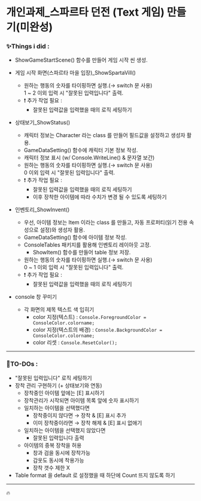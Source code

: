 # 개인과제_스파르타 던전 (Text 게임) 만들기(미완성)

### ✨Things i did :
- ShowGameStartScene() 함수를 만들어 게임 시작 씬 생성.
- 게임 시작 화면(스파르타 마을 입장)_ShowSpartaVill()
  - 원하는 행동의 숫자를 타이핑하면 실행.(→ switch 문 사용)<br>1 ~ 2 이외 입력 시 "잘못된 입력입니다" 출력.
  - ❗ 추가 작업 필요 :
    - 잘못된 입력값을 입력했을 때의 로직 세팅하기

- 상태보기_ShowStatus()
  - 캐릭터 정보는 Character 라는 class 를 만들어 필드값을 설정하고 생성자 활용.
  - GameDataSetting() 함수에 캐릭터 기본 정보 작성.
  - 캐릭터 정보 표시 (w/ Console.WriteLine() & 문자열 보간)
  - 원하는 행동의 숫자를 타이핑하면 실행.(→ switch 문 사용)<br>0 이외 입력 시 "잘못된 입력입니다" 출력.
  - ❗ 추가 작업 필요 :
    - 잘못된 입력값을 입력했을 때의 로직 세팅하기
    - 이후 장착한 아이템에 따라 수치가 변경 될 수 있도록 세팅하기

- 인벤토리_ShowInvent()
  - 우선, 아이템 정보는 Item 이라는 class 를 만들고, 자동 프로퍼티(읽기 전용 속성으로 설정)와 생성자 활용.
  - GameDataSetting() 함수에 아이템 정보 작성.
  - ConsoleTables 패키지를 활용해 인벤토리 레이아웃 고정.
    - ShowItem() 함수를 만들어 table 정보 저장.
  - 원하는 행동의 숫자를 타이핑하면 실행.(→ switch 문 사용)<br>0 ~ 1 이외 입력 시 "잘못된 입력입니다" 출력.
  - ❗ 추가 작업 필요 :
    - 잘못된 입력값을 입력했을 때의 로직 세팅하기
 
- console 창 꾸미기
  - 각 화면의 제목 텍스트 색 입히기
    - color 지정(텍스트) :
      `Console.ForegroundColor = ConsoleColor.colorname;`
    - color 지정(텍스트의 배경) :
      `Console.BackgroundColor = ConsoleColor.colorname;`
    - color 리셋 :
      `Console.ResetColor();`
      
---
### 📌TO-DOs :
- "잘못된 입력입니다" 로직 세팅하기
- 장착 관리 구현하기 (\+ 상태보기와 연동)
  - 장착중인 아이템 앞에는 \[E\] 표시하기
  - 장착관리가 시작되면 아이템 목록 앞에 숫자 표시하기
  - 일치하는 아이템을 선택했다면
    - 장착중이지 않다면 → 장착 & \[E\] 표시 추가
    - 이미 장착중이라면 → 장착 해제 & \[E\] 표시 없애기
  - 일치하는 아이템을 선택했지 않았다면
    - 잘못된 입력입니다 출력
  - 아이템의 중복 장착을 허용
    - 창과 검을 동시에 장착가능
    - 갑옷도 동시에 착용가능
    - 장착 갯수 제한 X
- Table format 을 default 로 설정했을 때 하단에 Count 뜨지 않도록 하기
---
🔥
